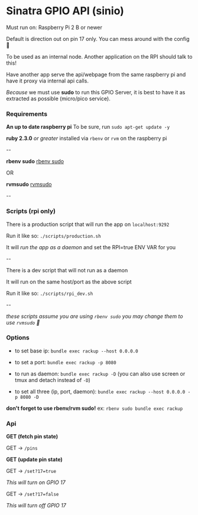 # Sinatra GPIO API (sinio)

Must run on: Raspberry Pi 2 B or newer

Default is direction out on pin 17 only. You can mess around with the config :tada:

To be used as an internal node. Another application on the RPI should talk to this!

Have another app serve the api/webpage from the same raspberry pi and have it proxy via internal api calls.

*Because* we must use **sudo** to run this GPIO Server, it is best to have it as extracted as possible (micro/pico service).

### Requirements

**An up to date raspberry pi** To be sure, run `sudo apt-get update -y`

**ruby 2.3.0** *or greater* installed via `rbenv` or `rvm` on the raspberry pi

--

**rbenv sudo** [rbenv sudo](https://github.com/dcarley/rbenv-sudo)

OR

**rvmsudo** [rvmsudo](https://rvm.io/integration/sudo)

--

### Scripts (rpi only)

There is a production script that will run the app on `localhost:9292`

Run it like so: `./scripts/production.sh`

It will *run the app as a daemon* and set the RPI=true ENV VAR for you

--

There is a dev script that will not run as a daemon

It will run on the same host/port as the above script

Run it like so: `./scripts/rpi_dev.sh`

--

*these scripts assume you are using `rbenv sudo` you may change them to use `rvmsudo` :rocket:*

### Options

* to set base ip: `bundle exec rackup --host 0.0.0.0`
* to set a port: `bundle exec rackup -p 8080`
* to run as daemon: `bundle exec rackup -D` (you can also use screen or tmux and detach instead of `-D`)

* to set all three (ip, port, daemon): `bundle exec rackup --host 0.0.0.0 -p 8080 -D`

**don't forget to use rbenv/rvm sudo!** ex: `rbenv sudo bundle exec rackup`

### Api

**GET (fetch pin state)**

GET -> `/pins`

**GET (update pin state)**

GET -> `/set?17=true`

*This will turn on GPIO 17*

GET -> `/set?17=false`

*This will turn off GPIO 17*
